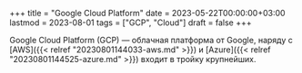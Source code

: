 +++
title = "Google Cloud Platform"
date = 2023-05-22T00:00:00+03:00
lastmod = 2023-08-01
tags = ["GCP", "Cloud"]
draft = false
+++

Google Cloud Platform (GCP) — облачная платформа от Google, наряду с [AWS]({{< relref "20230801144033-aws.md" >}}) и [Azure]({{< relref "20230801144525-azure.md" >}}) входит в тройку крупнейших.
